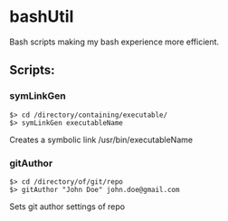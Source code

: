 bashUtil
========

Bash scripts making my bash experience more efficient.

## Scripts:

### symLinkGen
```
$> cd /directory/containing/executable/
$> symLinkGen executableName
```
Creates a symbolic link /usr/bin/executableName

### gitAuthor
```
$> cd /directory/of/git/repo
$> gitAuthor "John Doe" john.doe@gmail.com
```
Sets git author settings of repo
